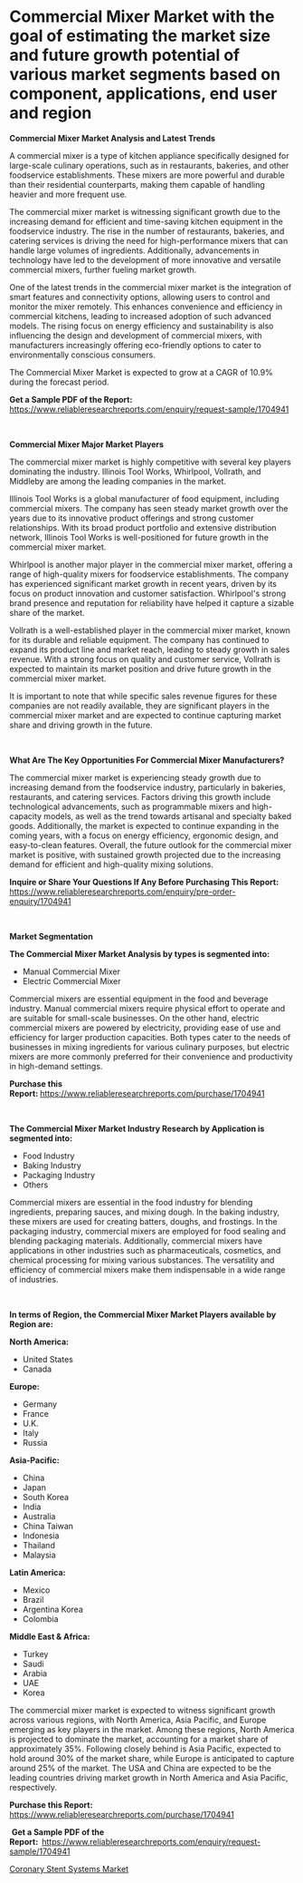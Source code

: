 <p><h1>Commercial Mixer Market with the goal of estimating the market size and future growth potential of various market segments based on component, applications, end user and region</h1></p><p><strong>Commercial Mixer Market Analysis and Latest Trends</strong></p>
<p><p>A commercial mixer is a type of kitchen appliance specifically designed for large-scale culinary operations, such as in restaurants, bakeries, and other foodservice establishments. These mixers are more powerful and durable than their residential counterparts, making them capable of handling heavier and more frequent use.</p><p>The commercial mixer market is witnessing significant growth due to the increasing demand for efficient and time-saving kitchen equipment in the foodservice industry. The rise in the number of restaurants, bakeries, and catering services is driving the need for high-performance mixers that can handle large volumes of ingredients. Additionally, advancements in technology have led to the development of more innovative and versatile commercial mixers, further fueling market growth.</p><p>One of the latest trends in the commercial mixer market is the integration of smart features and connectivity options, allowing users to control and monitor the mixer remotely. This enhances convenience and efficiency in commercial kitchens, leading to increased adoption of such advanced models. The rising focus on energy efficiency and sustainability is also influencing the design and development of commercial mixers, with manufacturers increasingly offering eco-friendly options to cater to environmentally conscious consumers.</p><p>The Commercial Mixer Market is expected to grow at a CAGR of 10.9% during the forecast period.</p></p>
<p><strong>Get a Sample PDF of the Report:&nbsp;</strong> <a href="https://www.reliableresearchreports.com/enquiry/request-sample/1704941">https://www.reliableresearchreports.com/enquiry/request-sample/1704941</a></p>
<p>&nbsp;</p>
<p><strong>Commercial Mixer Major Market Players</strong></p>
<p><p>The commercial mixer market is highly competitive with several key players dominating the industry. Illinois Tool Works, Whirlpool, Vollrath, and Middleby are among the leading companies in the market.</p><p>Illinois Tool Works is a global manufacturer of food equipment, including commercial mixers. The company has seen steady market growth over the years due to its innovative product offerings and strong customer relationships. With its broad product portfolio and extensive distribution network, Illinois Tool Works is well-positioned for future growth in the commercial mixer market.</p><p>Whirlpool is another major player in the commercial mixer market, offering a range of high-quality mixers for foodservice establishments. The company has experienced significant market growth in recent years, driven by its focus on product innovation and customer satisfaction. Whirlpool's strong brand presence and reputation for reliability have helped it capture a sizable share of the market.</p><p>Vollrath is a well-established player in the commercial mixer market, known for its durable and reliable equipment. The company has continued to expand its product line and market reach, leading to steady growth in sales revenue. With a strong focus on quality and customer service, Vollrath is expected to maintain its market position and drive future growth in the commercial mixer market.</p><p>It is important to note that while specific sales revenue figures for these companies are not readily available, they are significant players in the commercial mixer market and are expected to continue capturing market share and driving growth in the future.</p></p>
<p>&nbsp;</p>
<p><strong>What Are The Key Opportunities For Commercial Mixer Manufacturers?</strong></p>
<p><p>The commercial mixer market is experiencing steady growth due to increasing demand from the foodservice industry, particularly in bakeries, restaurants, and catering services. Factors driving this growth include technological advancements, such as programmable mixers and high-capacity models, as well as the trend towards artisanal and specialty baked goods. Additionally, the market is expected to continue expanding in the coming years, with a focus on energy efficiency, ergonomic design, and easy-to-clean features. Overall, the future outlook for the commercial mixer market is positive, with sustained growth projected due to the increasing demand for efficient and high-quality mixing solutions.</p></p>
<p><strong>Inquire or Share Your Questions If Any Before Purchasing This Report:</strong> <a href="https://www.reliableresearchreports.com/enquiry/pre-order-enquiry/1704941">https://www.reliableresearchreports.com/enquiry/pre-order-enquiry/1704941</a></p>
<p>&nbsp;</p>
<p><strong>Market Segmentation</strong></p>
<p><strong>The Commercial Mixer Market Analysis by types is segmented into:</strong></p>
<p><ul><li>Manual Commercial Mixer</li><li>Electric Commercial Mixer</li></ul></p>
<p><p>Commercial mixers are essential equipment in the food and beverage industry. Manual commercial mixers require physical effort to operate and are suitable for small-scale businesses. On the other hand, electric commercial mixers are powered by electricity, providing ease of use and efficiency for larger production capacities. Both types cater to the needs of businesses in mixing ingredients for various culinary purposes, but electric mixers are more commonly preferred for their convenience and productivity in high-demand settings.</p></p>
<p><strong>Purchase this Report:&nbsp;</strong><a href="https://www.reliableresearchreports.com/purchase/1704941">https://www.reliableresearchreports.com/purchase/1704941</a></p>
<p>&nbsp;</p>
<p><strong>The Commercial Mixer Market Industry Research by Application is segmented into:</strong></p>
<p><ul><li>Food Industry</li><li>Baking Industry</li><li>Packaging Industry</li><li>Others</li></ul></p>
<p><p>Commercial mixers are essential in the food industry for blending ingredients, preparing sauces, and mixing dough. In the baking industry, these mixers are used for creating batters, doughs, and frostings. In the packaging industry, commercial mixers are employed for food sealing and blending packaging materials. Additionally, commercial mixers have applications in other industries such as pharmaceuticals, cosmetics, and chemical processing for mixing various substances. The versatility and efficiency of commercial mixers make them indispensable in a wide range of industries.</p></p>
<p>&nbsp;</p>
<p><strong>In terms of Region, the Commercial Mixer Market Players available by Region are:</strong></p>
<p>
    <p> <strong> North America: </strong>
        <ul>
            <li>United States</li>
            <li>Canada</li>
        </ul>
        </p> 
    <p> <strong> Europe: </strong>
        <ul>
            <li>Germany</li>
            <li>France</li>
            <li>U.K.</li>
            <li>Italy</li>
            <li>Russia</li>
        </ul>
        </p> 
    <p> <strong> Asia-Pacific: </strong>
        <ul>
            <li>China</li>
            <li>Japan</li>
            <li>South Korea</li>
            <li>India</li>
            <li>Australia</li>
            <li>China Taiwan</li>
            <li>Indonesia</li>
            <li>Thailand</li>
            <li>Malaysia</li>
        </ul>
        </p> 
    <p> <strong> Latin America: </strong>
        <ul>
            <li>Mexico</li>
            <li>Brazil</li>
            <li>Argentina Korea</li>
            <li>Colombia</li>
        </ul>
        </p> 
    <p> <strong> Middle East & Africa: </strong>
        <ul>
            <li>Turkey</li>
            <li>Saudi</li>
            <li>Arabia</li>
            <li>UAE</li>
            <li>Korea</li>
        </ul>
    </p>
    </p>
<p><p>The commercial mixer market is expected to witness significant growth across various regions, with North America, Asia Pacific, and Europe emerging as key players in the market. Among these regions, North America is projected to dominate the market, accounting for a market share of approximately 35%. Following closely behind is Asia Pacific, expected to hold around 30% of the market share, while Europe is anticipated to capture around 25% of the market. The USA and China are expected to be the leading countries driving market growth in North America and Asia Pacific, respectively.</p></p>
<p><strong>Purchase this Report: </strong><a href="https://www.reliableresearchreports.com/purchase/1704941">https://www.reliableresearchreports.com/purchase/1704941</a></p>
<p>&nbsp;<strong>Get a Sample PDF of the Report:&nbsp;&nbsp;</strong><a href="https://www.reliableresearchreports.com/enquiry/request-sample/1704941">https://www.reliableresearchreports.com/enquiry/request-sample/1704941</a></p>
<p><strong></strong></p>
<p><p><a href="https://github.com/Hazelklievgspy6vdcsmu106w/Market-Research-Report-List-1/blob/main/coronary-stent-systems-market.md">Coronary Stent Systems Market</a></p></p>